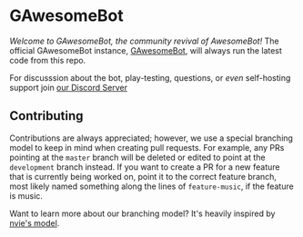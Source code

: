 # GAwesomeBot

*Welcome to GAwesomeBot, the community revival of AwesomeBot!*
The official GAwesomeBot instance, [GAwesomeBot](https://bot.gilbertgobbels.xyz), will always run the latest code from this repo.

For discusssion about the bot, play-testing, questions, or *even* self-hosting support join [our Discord Server](https://discord.gg/UPJ2xt6)

## Contributing
Contributions are always appreciated; however, we use a special branching model to keep in mind when creating pull requests. For example, any PRs pointing at the `master` branch will be deleted or edited to point at the `development` branch instead. If you want to create a PR for a new feature that is currently being worked on, point it to the correct feature branch, most likely named something along the lines of `feature-music`, if the feature is music.

Want to learn more about our branching model? It's heavily inspired by [nvie's model](http://nvie.com/posts/a-successful-git-branching-model).
